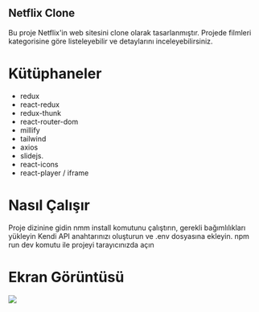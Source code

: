 <h2>Netflix Clone</h2>

Bu proje Netflix'in web sitesini clone olarak tasarlanmıştır.
Projede filmleri kategorisine göre listeleyebilir ve detaylarını inceleyebilirsiniz.

# Kütüphaneler

- redux
- react-redux
- redux-thunk
- react-router-dom
- millify
- tailwind
- axios
- slidejs.
- react-icons
- react-player / iframe

# Nasıl Çalışır

Proje dizinine gidin
nmm install komutunu çalıştırın, gerekli bağımlılıkları yükleyin
Kendi API anahtarınızı oluşturun ve .env dosyasına ekleyin.
npm run dev komutu ile projeyi tarayıcınızda açın

# Ekran Görüntüsü

![](netflix_clone.gif)

